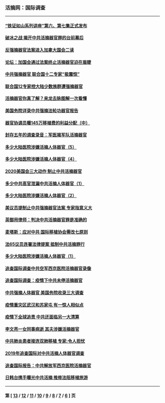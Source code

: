### 活摘网：国际调查
---
#### [“铁证如山系列讲座”第六、第七集正式发布](../../pages/nf5947/n13106287.md?07260430) 
#### [破冰之战 揭开中共活摘器官罪的台前幕后](../../pages/nf5947/n13082457.md?07260430) 
#### [反强摘器官法案进入加拿大国会二读](../../pages/nf5947/n13033450.md?07260430) 
#### [论坛：加国会通过法案终止活摘器官迫在眉睫](../../pages/nf5947/n13029839.md?07260430) 
#### [中共强摘器官 联合国十二专家“极震惊”](../../pages/nf5947/n13024313.md?07260430) 
#### [联合国12专家控大陆少数族群遭强摘器官](../../pages/nf5947/n13023877.md?07260430) 
#### [活摘器官你真了解？来龙去脉图解一次看懂](../../pages/nf5947/n13013820.md?07260430) 
#### [美国务院详录中共强摘法轮功器官报告](../../pages/nf5947/n12944519.md?07260430) 
#### [器官协调员曝145万移植费的利益分配（中）](../../pages/nf5947/n12894547.md?07260430) 
#### [封存五年的调查录音：军医揭军队活摘器官](../../pages/nf5947/n12798692.md?07260430) 
#### [多少大陆医院涉嫌活摘人体器官（5）](../../pages/nf5947/n12768383.md?07260430) 
#### [多少大陆医院涉嫌活摘人体器官（4）](../../pages/nf5947/n12664434.md?07260430) 
#### [2020美国会三大动作 制止中共活摘器官](../../pages/nf5947/n12682004.md?07260430) 
#### [多少中共高官泄漏中共活摘人体器官（1）](../../pages/nf5947/n12671234.md?07260430) 
#### [多少大陆医院涉嫌活摘人体器官（2）](../../pages/nf5947/n12655589.md?07260430) 
#### [美议员提制止中共强摘器官法案 专家指意义大](../../pages/nf5947/n12630561.md?07260430) 
#### [英御用律师：判决中共活摘器官罪是准确的](../../pages/nf5947/n12580740.md?07260430) 
#### [麦塔斯：应对中共 国际移植协会需改七原则](../../pages/nf5947/n12514711.md?07260430) 
#### [法65议员连署法律提案 抵制中共活摘罪行](../../pages/nf5947/n12437047.md?07260430) 
#### [多少大陆医院涉嫌活摘人体器官（1）](../../pages/nf5947/n12414284.md?07260430) 
#### [追查国际调查中共空军西京医院活摘器官录像](../../pages/nf5947/n12348837.md?07260430) 
#### [追查国际调查：疫情下中共未停活摘器官](../../pages/nf5947/n12273415.md?07260430) 
#### [中共强摘人体器官 美国务院收录三大调查](../../pages/nf5947/n12181488.md?07260430) 
#### [疫情重灾区武汉和苏家屯 有一惊人相似点](../../pages/nf5947/n12150824.md?07260430) 
#### [疫情下全球追责 中共还面临另一大清算](../../pages/nf5947/n12070397.md?07260430) 
#### [李文亮一女同事病逝 其夫涉嫌活摘器官](../../pages/nf5947/n11957882.md?07260430) 
#### [中共肺炎患者接连双肺移植 专家:令人担忧](../../pages/nf5947/n11945516.md?07260430) 
#### [2019年追查国际对中共活摘人体器官调查](../../pages/nf5947/n11917733.md?07260430) 
#### [追查国际报告：中共解放军西京医院活摘器官](../../pages/nf5947/n11838359.md?07260430) 
#### [日韩台携手曝光中共活摘 推修法阻移植旅游](../../pages/nf5947/n11712046.md?07260430) 

---
#### 第 [ [13](./13.md?07260430) / [12](./12.md?07260430) / [11](./11.md?07260430) / [10](./10.md?07260430) / [9](./9.md?07260430) / [8](./8.md?07260430) / [7](./7.md?07260430) / [6](./6.md?07260430) ] 页
